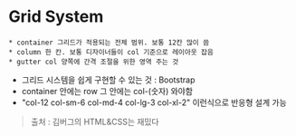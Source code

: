 # Grid System
```
* container 그리드가 적용되는 전체 범위. 보통 12칸 많이 씀
* column 한 칸. 보통 디자이너들이 col 기준으로 레이아웃 잡음
* gutter col 양쪽에 간격 조절을 위한 영역 주는 것
```
* 그리드 시스템을 쉽게 구현할 수 있는 것 : Bootstrap
* container 안에는 row 그 안에는 col-(숫자) 와야함
* "col-12 col-sm-6 col-md-4 col-lg-3 col-xl-2" 이런식으로 반응형 설계 가능

> 출처 : 김버그의 HTML&CSS는 재밌다
